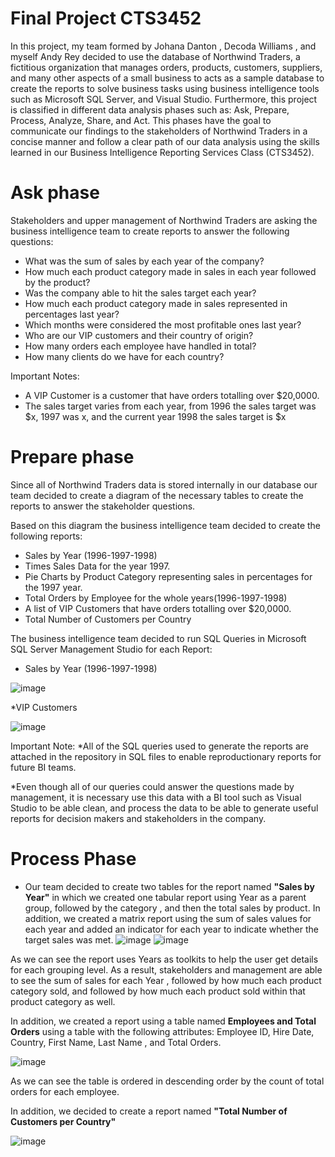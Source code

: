 # Final Project CTS3452
In this project, my team formed by Johana Danton , Decoda Williams , and myself Andy Rey decided to use the database of Northwind Traders, a fictitious organization that manages orders, products, customers, suppliers, and many other aspects of a small business to acts as a sample database to create the reports to solve business tasks using business intelligence tools such as Microsoft SQL Server, and Visual Studio. Furthermore, this project is classified in different data analysis phases such as: Ask, Prepare, Process, Analyze, Share, and Act. This phases have the goal to communicate our findings to the stakeholders of Northwind Traders in a concise manner and follow a clear path of our data analysis using the skills learned in our Business Intelligence Reporting Services Class (CTS3452).

# Ask phase
Stakeholders and upper management of Northwind Traders are asking the business intelligence team to create reports to answer the following questions:
* What was the sum of sales by each year of the company?
* How much each product category made in sales in each year followed by the product?
* Was the company able to hit the sales target each year?
* How much each product category made in sales represented in percentages last year?
* Which months were considered the most profitable ones last year?
* Who are our VIP customers and their country of origin?
* How many orders each employee have handled in total?
* How many clients do we have for each country?


Important Notes:
* A VIP Customer is a customer that have orders totalling over $20,0000.
* The sales target varies from each year, from 1996 the sales target was $x, 1997 was x, and the current year 1998 the sales target is $x
                 

# Prepare phase
Since all of Northwind Traders data is stored internally in our database our team decided to create a diagram of the necessary tables to create the reports to answer the stakeholder questions.



Based on this diagram the business intelligence team decided to create the following reports:
* Sales by Year (1996-1997-1998)
* Times Sales Data for the year 1997. 
* Pie Charts by Product Category representing sales in percentages for the 1997 year. 
* Total Orders by Employee for the whole years(1996-1997-1998) 
* A list of VIP Customers that have orders totalling over $20,0000.
* Total Number of Customers per Country

The business intelligence team decided to run SQL Queries in Microsoft SQL Server Management Studio for each Report: 
* Sales by Year (1996-1997-1998)
 
 
 ![image](https://user-images.githubusercontent.com/121314771/226076446-6ded7a5b-b604-4e86-b9ec-afa11f281828.png)




*VIP Customers


![image](https://user-images.githubusercontent.com/121314771/226076982-e5066e8d-5aca-4322-a185-01ca479bd638.png)

 

Important Note: 
*All of the SQL queries used to generate the reports are attached in the repository in SQL files to enable reproductionary reports for future BI teams.

*Even though all of our queries could answer the questions made by management, it is necessary use this data with a BI tool such as Visual Studio to be able clean, and process the data to be able to generate useful reports for decision makers and stakeholders in the company.

# Process Phase
- Our team decided to create two tables for the report named **"Sales by Year"** in which we created one tabular report using Year as a parent group, followed by the category , and then the total sales by product. In addition, we created a matrix report using the sum of sales values for each year and added an indicator for each year to indicate whether the target sales was met.
![image](https://user-images.githubusercontent.com/121314771/222940445-de152ada-e3af-4016-bfc7-0998dfbd9421.png)
![image](https://user-images.githubusercontent.com/121314771/222940570-0d24df99-a7b2-48ee-b28e-f8045f40e7bb.png)

As we can see the report uses Years as toolkits to help the user get details for each grouping level. As a result, stakeholders and management are able to see the sum of sales for each Year , followed by how much each product category sold, and followed by how much each product sold within that product category as well. 

In addition, we created a report using a table named **Employees and Total Orders** using a table with the following attributes: Employee ID, Hire Date, Country, First Name, Last Name , and Total Orders. 


![image](https://user-images.githubusercontent.com/121314771/229222848-8e506367-1042-46e8-9400-b4a1b0da40f2.png)


As we can see the table is ordered in descending order by the count of total orders for each employee.


In addition, we decided to create a report named **"Total Number of Customers per Country"** 

![image](https://user-images.githubusercontent.com/121314771/229226012-ee758584-cb0b-4369-9596-6c7d6723c593.png)



